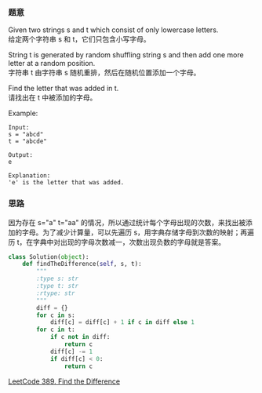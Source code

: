 ### 题意
Given two strings s and t which consist of only lowercase letters.  
给定两个字符串 s 和 t，它们只包含小写字母。

String t is generated by random shuffling string s and then add one more letter at a random position.  
字符串 t 由字符串 s 随机重排，然后在随机位置添加一个字母。

Find the letter that was added in t.  
请找出在 t 中被添加的字母。

Example:
```
Input:
s = "abcd"
t = "abcde"

Output:
e

Explanation:
'e' is the letter that was added.
```

### 思路
因为存在 s="a" t="aa" 的情况，所以通过统计每个字母出现的次数，来找出被添加的字母。为了减少计算量，可以先遍历 s，用字典存储字母到次数的映射；再遍历 t，在字典中对出现的字母次数减一，次数出现负数的字母就是答案。

```python
class Solution(object):
    def findTheDifference(self, s, t):
        """
        :type s: str
        :type t: str
        :rtype: str
        """
        diff = {}
        for c in s:
            diff[c] = diff[c] + 1 if c in diff else 1
        for c in t:
            if c not in diff:
                return c
            diff[c] -= 1
            if diff[c] < 0:
                return c
```
[LeetCode 389. Find the Difference](https://leetcode.com/problems/find-the-difference/description/)

